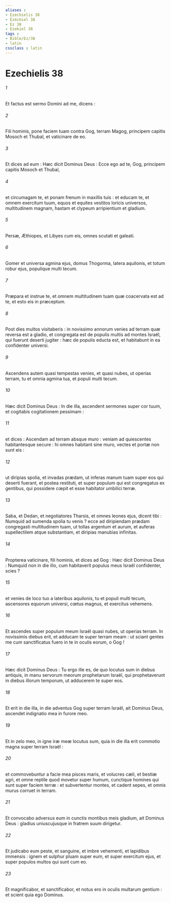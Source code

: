 ```yaml
---
aliases : 
- Ezechielis 38
- Ézéchiel 38
- Ez 38
- Ezekiel 38
tags : 
- Bible/Ez/38
- latin
cssclass : latin
---
```


# Ezechielis 38

###### 1
Et factus est sermo Domini ad me, dicens :
###### 2
Fili hominis, pone faciem tuam contra Gog, terram Magog, principem capitis Mosoch et Thubal, et vaticinare de eo.
###### 3
Et dices ad eum : Hæc dicit Dominus Deus : Ecce ego ad te, Gog, principem capitis Mosoch et Thubal,
###### 4
et circumagam te, et ponam frenum in maxillis tuis : et educam te, et omnem exercitum tuum, equos et equites vestitos loricis universos, multitudinem magnam, hastam et clypeum arripientium et gladium.
###### 5
Persæ, Æthiopes, et Libyes cum eis, omnes scutati et galeati.
###### 6
Gomer et universa agmina ejus, domus Thogorma, latera aquilonis, et totum robur ejus, populique multi tecum.
###### 7
Præpara et instrue te, et omnem multitudinem tuam quæ coacervata est ad te, et esto eis in præceptum.
###### 8
Post dies multos visitaberis : in novissimo annorum venies ad terram quæ reversa est a gladio, et congregata est de populis multis ad montes Israël, qui fuerunt deserti jugiter : hæc de populis educta est, et habitabunt in ea confidenter universi.
###### 9
Ascendens autem quasi tempestas venies, et quasi nubes, ut operias terram, tu et omnia agmina tua, et populi multi tecum.
###### 10
Hæc dicit Dominus Deus : In die illa, ascendent sermones super cor tuum, et cogitabis cogitationem pessimam :
###### 11
et dices : Ascendam ad terram absque muro : veniam ad quiescentes habitantesque secure : hi omnes habitant sine muro, vectes et portæ non sunt eis :
###### 12
ut diripias spolia, et invadas prædam, ut inferas manum tuam super eos qui deserti fuerant, et postea restituti, et super populum qui est congregatus ex gentibus, qui possidere cœpit et esse habitator umbilici terræ.
###### 13
Saba, et Dedan, et negotiatores Tharsis, et omnes leones ejus, dicent tibi : Numquid ad sumenda spolia tu venis ? ecce ad diripiendam prædam congregasti multitudinem tuam, ut tollas argentum et aurum, et auferas supellectilem atque substantiam, et diripias manubias infinitas.
###### 14
Propterea vaticinare, fili hominis, et dices ad Gog : Hæc dicit Dominus Deus : Numquid non in die illo, cum habitaverit populus meus Israël confidenter, scies ?
###### 15
et venies de loco tuo a lateribus aquilonis, tu et populi multi tecum, ascensores equorum universi, cœtus magnus, et exercitus vehemens.
###### 16
Et ascendes super populum meum Israël quasi nubes, ut operias terram. In novissimis diebus erit, et adducam te super terram meam : ut sciant gentes me cum sanctificatus fuero in te in oculis eorum, o Gog !
###### 17
Hæc dicit Dominus Deus : Tu ergo ille es, de quo locutus sum in diebus antiquis, in manu servorum meorum prophetarum Israël, qui prophetaverunt in diebus illorum temporum, ut adducerem te super eos.
###### 18
Et erit in die illa, in die adventus Gog super terram Israël, ait Dominus Deus, ascendet indignatio mea in furore meo.
###### 19
Et in zelo meo, in igne iræ meæ locutus sum, quia in die illa erit commotio magna super terram Israël :
###### 20
et commovebuntur a facie mea pisces maris, et volucres cæli, et bestiæ agri, et omne reptile quod movetur super humum, cunctique homines qui sunt super faciem terræ : et subvertentur montes, et cadent sepes, et omnis murus corruet in terram.
###### 21
Et convocabo adversus eum in cunctis montibus meis gladium, ait Dominus Deus : gladius uniuscujusque in fratrem suum dirigetur.
###### 22
Et judicabo eum peste, et sanguine, et imbre vehementi, et lapidibus immensis : ignem et sulphur pluam super eum, et super exercitum ejus, et super populos multos qui sunt cum eo.
###### 23
Et magnificabor, et sanctificabor, et notus ero in oculis multarum gentium : et scient quia ego Dominus.
